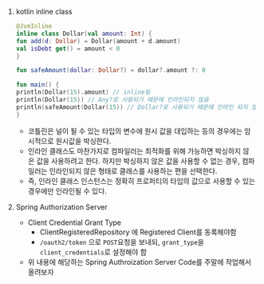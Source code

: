 1. kotlin inline class

    ```kotlin
    @JvmInline
    inline class Dollar(val amount: Int) {
    fun add(d: Dollar) = Dollar(amount + d.amount)
    val isDebt get() = amount < 0
    }

    fun safeAmount(dollar: Dollar?) = dollar?.amount ?: 0

    fun main() {
    println(Dollar(15).amount) // inline됨
    println(Dollar(15)) // Any?로 사용되기 때문에 인라인되지 않음
    println(safeAmount(Dollar(15)) // Dollar?로 사용되기 때문에 인라인 되지 않음
    }
    ```

    - 코틀린은 널이 될 수 있는 타입의 변수에 원시 값을 대입하는 등의 경우에는 암시적으로 원시값을 박싱한다.
    - 인라인 클래스도 마찬가지로 컴파일러는 최적화를 위해 가능하면 박싱하지 않은 값을 사용하려고 한다. 하지만 박싱하지 않은 값을 사용할 수 없는 경우, 컴파일러는 인라인되지 않은 형태로 클래스를 사용하는 편을 선택한다. 
    - 즉, 인라인 클래스 인스턴스는 정확히 프로퍼티의 타입의 값으로 사용할 수 있는 경우에만 인라인될 수 있다.

2. Spring Authorization Server
    - Client Credential Grant Type
        - ClientRegisteredRepository 에 Registered Client를 동록해야함 
        - `/oauth2/token` 으로 `POST`요청을 보내되, `grant_type`을 `client_credentials`로 설정해야 함
    - 위 내용에 해당하는 Spring Authroization Server Code를 주말에 작업해서 올려보자 